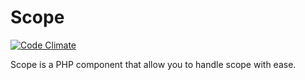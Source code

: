 Scope
=====

[![Code Climate](https://codeclimate.com/github/eric-chau/Scope/badges/gpa.svg)](https://codeclimate.com/github/eric-chau/Scope)

Scope is a PHP component that allow you to handle scope with ease.
